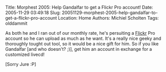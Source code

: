Title: Morphest 2005: Help Gandalfar to get a Flickr Pro account!
Date: 2005-11-29 03:49:18
Slug: 20051129-morphest-2005-help-gandalfar-to-get-a-flickr-pro-account
Location: Home
Authors: Michiel Scholten
Tags: olddammit

<p>As both he and I ran out of our monthly rate, he's persuiting a <a href="http://www.flickr.com/">Flickr</a> Pro account so he can upload as much as he want. It's a really nice geeky and thoroughly tought out tool, so it would be a nice gift for him. So if you like Gandalfar [and who doesn't? ;)], get him an account in exchange for a customized livecd!</p>

<p>[Sorry Jure :P]</p>